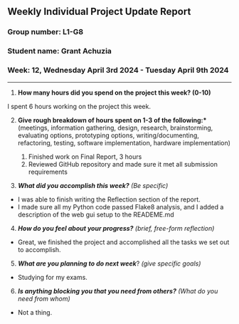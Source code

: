 ## Weekly Individual Project Update Report

### Group number: L1-G8

### Student name: Grant Achuzia

### Week: 12,  Wednesday April 3rd 2024 - Tuesday April 9th 2024

---

1. **How many hours did you spend on the project this week? (0-10)**

I spent 6 hours working on the project this week.

2. **Give rough breakdown of hours spent on 1-3 of the following:\***
   (meetings, information gathering, design, research, brainstorming, evaluating options, prototyping options, writing/documenting, refactoring, testing, software implementation, hardware implementation)

   1. Finished work on Final Report, 3 hours
   2. Reviewed GitHub repository and made sure it met all submission requirements

3. **_What did you accomplish this week?_** _(Be specific)_

- I was able to finish writing the Reflection section of the report.
- I made sure all my Python code passed Flake8 analysis, and I added a description of the web gui setup to the READEME.md

4. **_How do you feel about your progress?_** _(brief, free-form reflection)_

- Great, we finished the project and accomplished all the tasks we set out to accomplish.

5. **_What are you planning to do next week_**? _(give specific goals)_

- Studying for my exams.

6. **_Is anything blocking you that you need from others?_** _(What do you need from whom)_

- Not a thing.
